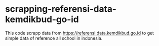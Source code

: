 # scrapping-referensi-data-kemdikbud-go-id
This code scrapp data from https://referensi.data.kemdikbud.go.id to get simple data of reference all school in indonesia.
